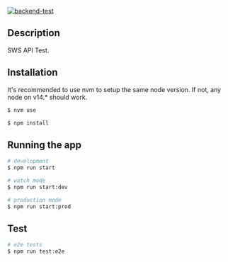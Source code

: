 [![backend-test](https://github.com/ojhaujjwal/sws-test/actions/workflows/test.yaml/badge.svg?branch=main)](https://github.com/ojhaujjwal/sws-test/actions/workflows/test.yaml)


## Description
SWS API Test.

## Installation

It's recommended to use nvm to setup the same node version. If not, any node on v14.* should work.

```bash
$ nvm use

$ npm install
```

## Running the app

```bash
# development
$ npm run start

# watch mode
$ npm run start:dev

# production mode
$ npm run start:prod
```

## Test

```bash
# e2e tests
$ npm run test:e2e
```
